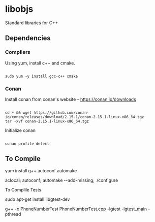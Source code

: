# libobjs
Standard libraries for C++

## Dependencies

### Compilers

Using yum, install c++ and cmake.

<CODE>
sudo yum -y install gcc-c++ cmake
</CODE>

### Conan

Install conan from conan's website - <A HREF=https://conan.io/downloads>https://conan.io/downloads</A>

<CODE>
cd ~ && wget https://github.com/conan-io/conan/releases/download/2.15.1/conan-2.15.1-linux-x86_64.tgz
tar -xvf conan-2.15.1-linux-x86_64.tgz
</CODE>

Initialize conan

<CODE>
conan profile detect
</CODE>

## To Compile

yum install g++ autoconf automake

aclocal; autoconf; automake --add-missing; ./configure

To Complile Tests

sudo apt-get install libgtest-dev

g++ -o PhoneNumberTest PhoneNumberTest.cpp -lgtest -lgtest_main -pthread


